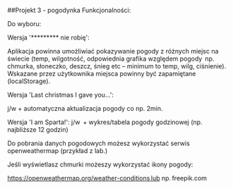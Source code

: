 ##Projekt 3 - pogodynka Funkcjonalności:

Do wyboru:

Wersja '********* nie robię': 

Aplikacja powinna umożliwiać pokazywanie pogody z różnych miejsc na świecie (temp, wilgotność, odpowiednia grafika względem pogody  np. chmurka, słoneczko, deszcz, śnieg etc – minimum to temp, wilg, ciśnienie). Wskazane przez użytkownika miejsca powinny być zapamiętane (localStorage).

Wersja 'Last christmas I gave you...': 

j/w + automatyczna aktualizacja pogody co np. 2min.

Wersja 'I am Sparta!': j/w  + wykres/tabela pogody godzinowej (np. najbliższe 12 godzin)

Do pobrania danych pogodowych możesz wykorzystać serwis openweathermap (przykład z lab.)

Jeśli wyświetlasz chmurki możeszy wykorzystać ikony pogody:

https://openweathermap.org/weather-conditions lub np. freepik.com
